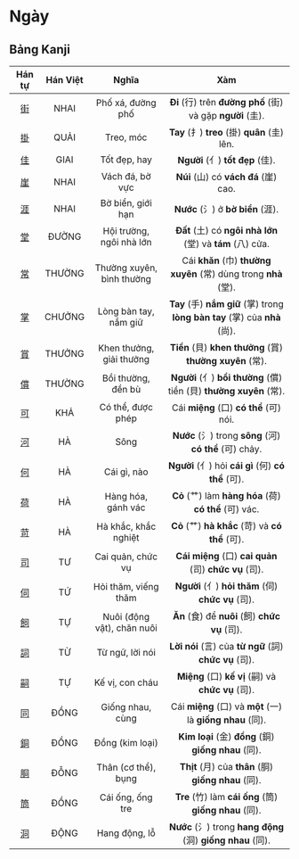 # Ngày

## Bảng Kanji

| Hán tự | Hán Việt | Nghĩa | Xàm |
| :---: | :---: | :---: | :---: |
| [<span class="stroke-order">街</span>](https://mazii.net/vi-VN/search/kanji/javi/%E8%A1%97) | NHAI | Phố xá, đường phố | **Đi** (行) trên **đường phố** (街) và gặp **người** (圭). |
| [<span class="stroke-order">掛</span>](https://mazii.net/vi-VN/search/kanji/javi/%E6%8E%9B) | QUẢI | Treo, móc | **Tay** (扌) **treo** (掛) **quân** (圭) lên. |
| [<span class="stroke-order">佳</span>](https://mazii.net/vi-VN/search/kanji/javi/%E4%BD%B3) | GIAI | Tốt đẹp, hay | **Người** (亻) **tốt đẹp** (佳). |
| [<span class="stroke-order">崖</span>](https://mazii.net/vi-VN/search/kanji/javi/%E5%B4%96) | NHAI | Vách đá, bờ vực | **Núi** (山) có **vách đá** (崖) cao. |
| [<span class="stroke-order">涯</span>](https://mazii.net/vi-VN/search/kanji/javi/%E6%B6%AF) | NHAI | Bờ biển, giới hạn | **Nước** (氵) ở **bờ biển** (涯). |
| [<span class="stroke-order">堂</span>](https://mazii.net/vi-VN/search/kanji/javi/%E5%A0%82) | ĐƯỜNG | Hội trường, ngôi nhà lớn | **Đất** (土) có **ngôi nhà lớn** (堂) và **tám** (八) cửa. |
| [<span class="stroke-order">常</span>](https://mazii.net/vi-VN/search/kanji/javi/%E5%B8%B8) | THƯỜNG | Thường xuyên, bình thường | Cái **khăn** (巾) **thường xuyên** (常) dùng trong **nhà** (堂). |
| [<span class="stroke-order">掌</span>](https://mazii.net/vi-VN/search/kanji/javi/%E6%8E%8C) | CHƯỞNG | Lòng bàn tay, nắm giữ | **Tay** (手) **nắm giữ** (掌) trong **lòng bàn tay** (掌) của **nhà** (尚). |
| [<span class="stroke-order">賞</span>](https://mazii.net/vi-VN/search/kanji/javi/%E8%B3%9E) | THƯỞNG | Khen thưởng, giải thưởng | **Tiền** (貝) **khen thưởng** (賞) **thường xuyên** (常). |
| [<span class="stroke-order">償</span>](https://mazii.net/vi-VN/search/kanji/javi/%E5%84%9F) | THƯỜNG | Bồi thường, đền bù | **Người** (亻) **bồi thường** (償) tiền (貝) **thường xuyên** (常). |
| [<span class="stroke-order">可</span>](https://mazii.net/vi-VN/search/kanji/javi/%E5%8F%AF) | KHẢ | Có thể, được phép | Cái **miệng** (口) **có thể** (可) nói. |
| [<span class="stroke-order">河</span>](https://mazii.net/vi-VN/search/kanji/javi/%E6%B2%B3) | HÀ | Sông | **Nước** (氵) trong **sông** (河) **có thể** (可) chảy. |
| [<span class="stroke-order">何</span>](https://mazii.net/vi-VN/search/kanji/javi/%E4%BD%95) | HÀ | Cái gì, nào | **Người** (亻) hỏi **cái gì** (何) **có thể** (可). |
| [<span class="stroke-order">荷</span>](https://mazii.net/vi-VN/search/kanji/javi/%E8%8D%B7) | HÀ | Hàng hóa, gánh vác | **Cỏ** (艹) làm **hàng hóa** (荷) **có thể** (可) vác. |
| [<span class="stroke-order">苛</span>](https://mazii.net/vi-VN/search/kanji/javi/%E8%8B%9B) | HÀ | Hà khắc, khắc nghiệt | **Cỏ** (艹) **hà khắc** (苛) và **có thể** (可). |
| [<span class="stroke-order">司</span>](https://mazii.net/vi-VN/search/kanji/javi/%E5%8F%B8) | TƯ | Cai quản, chức vụ | **Cái miệng** (口) **cai quản** (司) **chức vụ** (司). |
| [<span class="stroke-order">伺</span>](https://mazii.net/vi-VN/search/kanji/javi/%E4%BC%BA) | TỨ | Hỏi thăm, viếng thăm | **Người** (亻) **hỏi thăm** (伺) **chức vụ** (司). |
| [<span class="stroke-order">飼</span>](https://mazii.net/vi-VN/search/kanji/javi/%E9%A3%BC) | TỰ | Nuôi (động vật), chăn nuôi | **Ăn** (食) để **nuôi** (飼) **chức vụ** (司). |
| [<span class="stroke-order">詞</span>](https://mazii.net/vi-VN/search/kanji/javi/%E8%A9%9E) | TỪ | Từ ngữ, lời nói | **Lời nói** (言) của **từ ngữ** (詞) **chức vụ** (司). |
| [<span class="stroke-order">嗣</span>](https://mazii.net/vi-VN/search/kanji/javi/%E5%97%A3) | TỰ | Kế vị, con cháu | **Miệng** (口) **kế vị** (嗣) và **chức vụ** (司). |
| [<span class="stroke-order">同</span>](https://mazii.net/vi-VN/search/kanji/javi/%E5%90%8C) | ĐỒNG | Giống nhau, cùng | Cái **miệng** (口) và **một** (一) là **giống nhau** (同). |
| [<span class="stroke-order">銅</span>](https://mazii.net/vi-VN/search/kanji/javi/%E9%8A%85) | ĐỒNG | Đồng (kim loại) | **Kim loại** (金) **đồng** (銅) **giống nhau** (同). |
| [<span class="stroke-order">胴</span>](https://mazii.net/vi-VN/search/kanji/javi/%E8%83%B4) | ĐỖNG | Thân (cơ thể), bụng | **Thịt** (月) của **thân** (胴) **giống nhau** (同). |
| [<span class="stroke-order">筒</span>](https://mazii.net/vi-VN/search/kanji/javi/%E7%AD%92) | ĐỒNG | Cái ống, ống tre | **Tre** (竹) làm **cái ống** (筒) **giống nhau** (同). |
| [<span class="stroke-order">洞</span>](https://mazii.net/vi-VN/search/kanji/javi/%E6%B4%9E) | ĐỘNG | Hang động, lỗ | **Nước** (氵) trong **hang động** (洞) **giống nhau** (同). |

